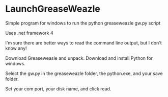 # LaunchGreaseWeazle
Simple program for windows to run the python greaseweazle gw.py script

Uses .net framework 4

I'm sure there are better ways to read the command line output, but I don't know any!

Download Greaseweasle and unpack.
Download and install Python for windows.

Select the gw.py in the greaseweazle folder, the python.exe, and your save folder.

Set your com port, your disk name, and click read.
